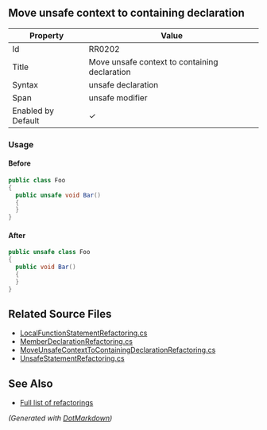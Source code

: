 ## Move unsafe context to containing declaration

| Property           | Value                                         |
| ------------------ | --------------------------------------------- |
| Id                 | RR0202                                        |
| Title              | Move unsafe context to containing declaration |
| Syntax             | unsafe declaration                            |
| Span               | unsafe modifier                               |
| Enabled by Default | &#x2713;                                      |

### Usage

#### Before

```csharp
public class Foo
{
  public unsafe void Bar()
  {
  }
}
```

#### After

```csharp
public unsafe class Foo
{
  public void Bar()
  {
  }
}
```

## Related Source Files

* [LocalFunctionStatementRefactoring.cs](../../src/Refactorings/CSharp/Refactorings/LocalFunctionStatementRefactoring.cs)
* [MemberDeclarationRefactoring.cs](../../src/Refactorings/CSharp/Refactorings/MemberDeclarationRefactoring.cs)
* [MoveUnsafeContextToContainingDeclarationRefactoring.cs](../../src/Refactorings/CSharp/Refactorings/MoveUnsafeContextToContainingDeclarationRefactoring.cs)
* [UnsafeStatementRefactoring.cs](../../src/Refactorings/CSharp/Refactorings/UnsafeStatementRefactoring.cs)

## See Also

* [Full list of refactorings](Refactorings.md)

*\(Generated with [DotMarkdown](http://github.com/JosefPihrt/DotMarkdown)\)*